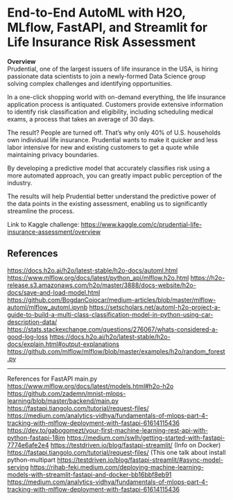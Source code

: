 # End-to-End AutoML with H2O, MLflow, FastAPI, and Streamlit for Life Insurance Risk Assessment 

**Overview**  
Prudential, one of the largest issuers of life insurance in the USA, is hiring passionate data scientists to join a newly-formed Data Science group solving complex challenges and identifying opportunities.

In a one-click shopping world with on-demand everything, the life insurance application process is antiquated. Customers provide extensive information to identify risk classification and eligibility, including scheduling medical exams, a process that takes an average of 30 days.

The result? People are turned off. That’s why only 40% of U.S. households own individual life insurance. Prudential wants to make it quicker and less labor intensive for new and existing customers to get a quote while maintaining privacy boundaries.

By developing a predictive model that accurately classifies risk using a more automated approach, you can greatly impact public perception of the industry.

The results will help Prudential better understand the predictive power of the data points in the existing assessment, enabling us to significantly streamline the process.

Link to Kaggle challenge: https://www.kaggle.com/c/prudential-life-insurance-assessment/overview

## References
https://docs.h2o.ai/h2o/latest-stable/h2o-docs/automl.html
https://www.mlflow.org/docs/latest/python_api/mlflow.h2o.html
https://h2o-release.s3.amazonaws.com/h2o/master/3888/docs-website/h2o-docs/save-and-load-model.html
https://github.com/BogdanCojocar/medium-articles/blob/master/mlflow-automl/mlflow_automl.ipynb
https://setscholars.net/automl-h2o-project-a-guide-to-build-a-multi-class-classification-model-in-python-using-car-description-data/
https://stats.stackexchange.com/questions/276067/whats-considered-a-good-log-loss
https://docs.h2o.ai/h2o/latest-stable/h2o-docs/explain.html#output-explanations
https://github.com/mlflow/mlflow/blob/master/examples/h2o/random_forest.py
___
References for FastAPI main.py
https://www.mlflow.org/docs/latest/models.html#h2o-h2o
https://github.com/zademn/mnist-mlops-learning/blob/master/backend/main.py
https://fastapi.tiangolo.com/tutorial/request-files/
https://medium.com/analytics-vidhya/fundamentals-of-mlops-part-4-tracking-with-mlflow-deployment-with-fastapi-61614115436
https://dev.to/gabogomezt/your-first-machine-learning-rest-api-with-python-fastapi-18jm
https://medium.com/swlh/getting-started-with-fastapi-7774e6afe2e4
https://testdriven.io/blog/fastapi-streamlit/ (Info on Docker)
https://fastapi.tiangolo.com/tutorial/request-files/ (This one talk about install python-multipart
https://testdriven.io/blog/fastapi-streamlit/#async-model-serving
https://rihab-feki.medium.com/deploying-machine-learning-models-with-streamlit-fastapi-and-docker-bb16bbf8eb91
https://medium.com/analytics-vidhya/fundamentals-of-mlops-part-4-tracking-with-mlflow-deployment-with-fastapi-61614115436
